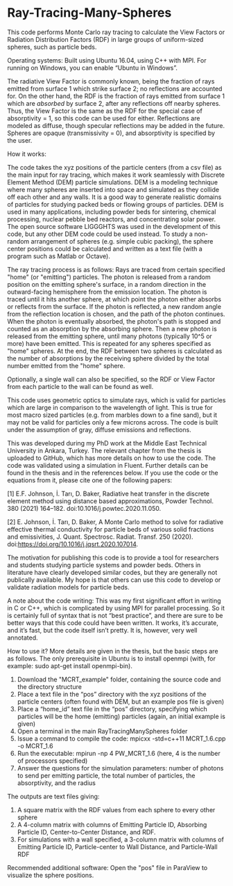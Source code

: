 # Ray-Tracing-Many-Spheres

This code performs Monte Carlo ray tracing to calculate the View Factors or Radiation Distribution Factors (RDF) in large groups of uniform-sized spheres, such as particle beds. 

Operating systems: Built using Ubuntu 16.04, using C++ with MPI. For running on Windows, you can enable “Ubuntu in Windows”. 

The radiative View Factor is commonly known, being the fraction of rays emitted from surface 1 which strike surface 2; no reflections are accounted for. On the other hand, the RDF is the fraction of rays emitted from surface 1 which are _absorbed_ by surface 2, after any reflections off nearby spheres. Thus, the View Factor is the same as the RDF for the special case of absorptivity = 1, so this code can be used for either. Reflections are modeled as diffuse, though specular reflections may be added in the future. Spheres are opaque (transmissivity = 0), and absorptivity is specified by the user.


How it works:

The code takes the xyz positions of the particle centers (from a csv file) as the main input for ray tracing, which makes it work seamlessly with Discrete Element Method (DEM) particle simulations. DEM is a modeling technique where many spheres are inserted into space and simulated as they collide off each other and any walls. It is a good way to generate realistic domains of particles for studying packed beds or flowing groups of particles. DEM is used in many applications, including powder beds for sintering, chemical processing, nuclear pebble bed reactors, and concentrating solar power. The open source software LIGGGHTS was used in the development of this code, but any other DEM code could be used instead. To study a non-random arrangement of spheres (e.g. simple cubic packing), the sphere center positions could be calculated and written as a text file (with a program such as Matlab or Octave). 

The ray tracing process is as follows: Rays are traced from certain specified "home" (or "emitting") particles. The photon is released from a random position on the emitting sphere's surface, in a random direction in the outward-facing hemisphere from the emission location. The photon is traced until it hits another sphere, at which point the photon either absorbs or reflects from the surface. If the photon is reflected, a new random angle from the reflection location is chosen, and the path of the photon continues. When the photon is eventually absorbed, the photon's path is stopped and counted as an absorption by the absorbing sphere. Then a new photon is released from the emitting sphere, until many photons (typically 10^5 or more) have been emitted. This is repeated for any spheres specified as "home" spheres. At the end, the RDF between two spheres is calculated as the number of absorptions by the receiving sphere divided by the total number emitted from the "home" sphere. 

Optionally, a single wall can also be specified, so the RDF or View Factor from each particle to the wall can be found as well. 

This code uses geometric optics to simulate rays, which is valid for particles which are large in comparison to the wavelength of light. This is true for most macro sized particles (e.g. from marbles down to a fine sand), but it may not be valid for particles only a few microns across. The code is built under the assumption of gray, diffuse emissions and reflections.

This was developed during my PhD work at the Middle East Technical University in Ankara, Turkey. The relevant chapter from the thesis is uploaded to GitHub, which has more details on how to use the code. The code was validated using a simulation in Fluent. Further details can be found in the thesis and in the references below. If you use the code or the equations from it, please cite one of the following papers:

[1] E.F. Johnson, İ. Tarı, D. Baker, Radiative heat transfer in the discrete element method using distance based approximations, Powder Technol. 380 (2021) 164–182. doi:10.1016/j.powtec.2020.11.050.

[2] E. Johnson, İ. Tarı, D. Baker, A Monte Carlo method to solve for radiative effective thermal conductivity for particle beds of various solid fractions and emissivities, J. Quant. Spectrosc. Radiat. Transf. 250 (2020). doi:https://doi.org/10.1016/j.jqsrt.2020.107014. 

The motivation for publishing this code is to provide a tool for researchers and students studying particle systems and powder beds. Others in literature have clearly developed similar codes, but they are generally not publically available. My hope is that others can use this code to develop or validate radiation models for particle beds. 

A note about the code writing: This was my first significant effort in writing in C or C++, which is complicated by using MPI for parallel processing. So it is certainly full of syntax that is not “best practice”, and there are sure to be better ways that this code could have been written. It works, it’s accurate, and it’s fast, but the code itself isn’t pretty. It is, however, very well annotated.

How to use it? 
More details are given in the thesis, but the basic steps are as follows. The only prerequisite in Ubuntu is to install openmpi (with, for example: sudo apt-get install openmpi-bin).
1)	Download the "MCRT_example" folder, containing the source code and the directory structure
2)	Place a text file in the “pos” directory with the xyz positions of the particle centers (often found with DEM, but an example pos file is given)
3)	Place a “home_id” text file in the “pos” directory, specifying which particles will be the home (emitting) particles (again, an initial example is given)
4)	Open a terminal in the main RayTracingManySpheres folder
5)	Issue a command to compile the code: mpicxx -std=c++11 MCRT_1.6.cpp -o MCRT_1.6
6)	Run the executable: mpirun -np 4 PW_MCRT_1.6 (here, 4 is the number of processors specified)
7)	Answer the questions for the simulation parameters: number of photons to send per emitting particle, the total number of particles, the absorptivity, and the radius

The outputs are text files giving: 
1) A square matrix with the RDF values from each sphere to every other sphere
2) A 4-column matrix with columns of Emitting Particle ID, Absorbing Particle ID, Center-to-Center Distance, and RDF.
3) For simulations with a wall specified, a 3-column matrix with columns of Emitting Particle ID, Particle-center to Wall Distance, and Particle-Wall RDF

Recommended additional software: Open the "pos" file in ParaView to visualize the sphere positions. 

